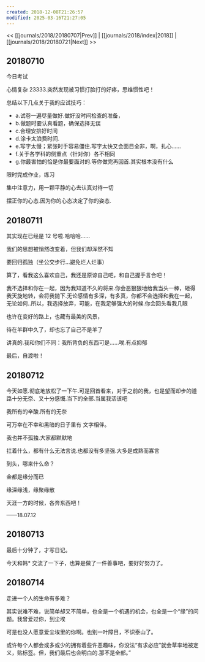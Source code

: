 ```yaml
---
created: 2018-12-08T21:26:57
modified: 2025-03-16T21:27:05
---
```


<< [[journals/2018/20180707|Prev]] | [[journals/2018/index|2018]] | [[journals/2018/20180721|Next]] >>

## 20180710

今日考试

心情复杂 23333.突然发现被习惯打脸打的好疼，思维惯性吧！

总结以下几点关于我的应试技巧：

- a.试卷一遍尽量做好.做好没时间检查的准备，
- b.做题时要认真看题，确保选择无误
- c.合理安排好时间
- d.涂卡太浪费时间.
- e.写字太慢；紧张时手容易僵住.写字太快又会面目全非，啊，扎心……
- f.关于各学科的侧重点（针对你）各不相同
- g.你最害怕的恰是你最要面对的.等你做完再回首.其实根本没有什么

限时完成作业，练习

集中注意力，用一颗平静的心去认真对待一切

摆正你的心态.因为你的心态决定了你的姿态.

## 20180711

其实现在已经是 12 号啦.哈哈哈……

我们的思想被悄然改变着，但我们却浑然不知

要回归孤独（坐公交步行…避免烂人烂事）

算了，看我这么喜欢自己，我还是原谅自己吧，和自己握手言合吧！

我不选择和你在一起，因为我知道不久的将来.你会恶狠狠地给我当头一棒，砸得我天旋地转，会将我抛下.无论感情有多深，有多真，你都不会选择和我在一起，无论如何..所以，我选择放弃，可能，在我足够强大的时候.你会回头看我几眼

也许在变好的路上，也藏有最美的风景，

待在羊群中久了，却也忘了自己不是羊了

讲真的.我和你们不同：我所背负的东西可是……唉.有点抑郁

最后，自渡啦！

## 20180712

今天如愿.彻底地放松了一下午.可是回首看来，对于之前的我，也是望而却步的道路十分无奈、又十分感慨.当下的全部.当属我活该吧

我所有的辛酸.所有的无奈

可万幸在不幸和黑暗的日子里有 文字相伴。

我也并不孤独.大家都默默地

扛着什么，都有什么无法言说.也都没有多坚强.大多是成熟而寡言

到头，哪来什么命？

金都是缘分而已

缘深缘浅，缘聚缘散

天涯一方的时候，各奔东西吧！

——18.07.12

## 20180713

最后十分钟了，才写日记。

今天和韩\* 交流了一下子，也算是做了一件善事吧，要好好努力了。

## 20180714

走进一个人的生命有多难？

其实说难不难，说简单却又不简单，也全是一个机遇的机会，也全是一个“缘”的问题。我曾爱过你，到尘埃

可是也没人愿意爱尘埃里的你啊。也别一叶障目，不识泰山了。

或许每个人都会或多或少的拥有着些许恶趣味，你没法“有求必应”就会草率地被定义，贴标签。但，我们最后也会明白的.那不是全部。”
